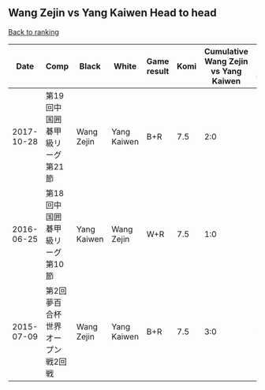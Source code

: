 ## Wang Zejin vs Yang Kaiwen Head to head

[Back to ranking](../../index.md)




| **Date** | **Comp** | **Black** | **White** | **Game result** | **Komi** | **Cumulative Wang Zejin vs Yang Kaiwen** | **Wang Zejin streak** | **Yang Kaiwen streak** | 
| --- | --- | --- | --- | --- | --- | --- | --- | --- |
| 2017-10-28 | 第19回中国囲碁甲級リーグ第21節 | Wang Zejin | Yang Kaiwen | B+R | 7.5 | 2:0 | 2 | 0 | 
| 2016-06-25 | 第18回中国囲碁甲級リーグ第10節 | Yang Kaiwen | Wang Zejin | W+R | 7.5 | 1:0 | 1 | 0 | 
| 2015-07-09 | 第2回夢百合杯世界オープン戦2回戦 | Wang Zejin | Yang Kaiwen | B+R | 7.5 | 3:0 | 3 | 0 |




